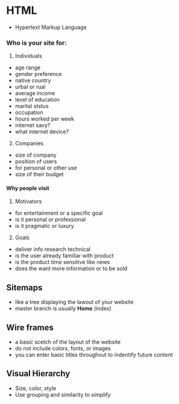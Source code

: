 # HTML
- Hypertext Markup Language

### Who is your site for:
1. Individuals
  - age range
  - gender preference
  - native country
  - urbal or rual
  - average income
  - level of education
  - marital ststus
  - occupation
  - hours worked per week
  - internet savy?
  - what internet device?
  
2. Companies
  - size of company
  - position of users
  - for personal or other use
  - size of their budget
  
#### Why people visit
1. Motivators
  - for entertainment or a specific goal
  - is it personal or professional
  - is it pragmatic or luxury
2. Goals
  - deliver info research technical
  - is the user already familiar with product
  - is the product time sensitive like news
  - does the want more information or to be sold
    
## Sitemaps
  - like a tree displaying the lawout of your website
  - master branch is usually **Home** (index)
  
## Wire frames
  - a basic scetch of the layout of the website
  - do not include colors, fonts, or images
  - you can enter basic titles throughout to indentify future content
    
## Visual Hierarchy
  - Size, color, style
  - Use grouping and similarity to simplify
  

    
